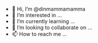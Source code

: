 - 👋 Hi, I’m @dinmammamamma
- 👀 I’m interested in ...
- 🌱 I’m currently learning ...
- 💞️ I’m looking to collaborate on ...
- 📫 How to reach me ...

<!---
dinmammamamma/dinmammamamma is a ✨ special ✨ repository because its `README.md` (this file) appears on your GitHub profile.
You can click the Preview link to take a look at your changes.
--->
